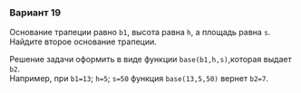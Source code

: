 ### Вариант 19

Основание трапеции равно `b1`, высота равна `h`, а площадь равна `s`. Найдите второе основание трапеции.

Решение задачи оформить в виде функции `base(b1,h,s)`,которая выдает `b2`.  
Например, при `b1=13`; `h=5`; `s=50` функция `base(13,5,50)` вернет `b2=7`.
